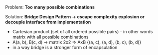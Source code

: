 Problem: **Too many possible combinations**

Solution: **Bridge Design Pattern -> escape complexity explosion or decouple interface from implementation**

- Cartesian product (set of all ordered possible pairs) - in other words matrix with all possible combinations
- A(a, b), B(c, d) -> matrix 2x2 =>  AxB {(a, c), (a, d), (b, c), (b, d)}
- in a way bridge is a stronger form of encapsulation
